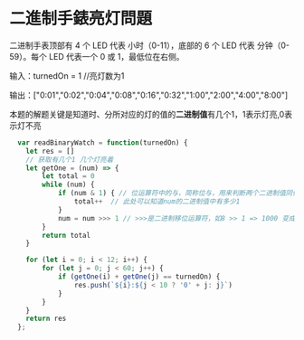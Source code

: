 # 二進制手錶亮灯問題

二进制手表顶部有 4 个 LED 代表 小时（0-11），底部的 6 个 LED 代表 分钟（0-59）。每个 LED 代表一个 0 或 1，最低位在右侧。

输入：turnedOn = 1 //亮灯数为1

输出：["0:01","0:02","0:04","0:08","0:16","0:32","1:00","2:00","4:00","8:00"]

本题的解题关键是知道时、分所对应的灯的值的**二进制值**有几个1，1表示灯亮,0表示灯不亮

```javascript
  var readBinaryWatch = function(turnedOn) {
    let res = []
    // 获取有几个1 几个灯亮着
    let getOne = (num) => {
        let total = 0
        while (num) {
            if (num & 1) { // 位运算符中的与，简称位与，用来判断两个二进制值同位是否都为1,如1001（9） & 1 = 1， 因为就最后一位都是1 所以结果为1
                total++  // 此处可以知道num的二进制值中有多少1
            }
            num = num >>> 1 // >>>是二进制移位运算符，如8 >> 1 => 1000 变成 100 得到4
        }
        return total
    }

    for (let i = 0; i < 12; i++) {
        for (let j = 0; j < 60; j++) {
            if (getOne(i) + getOne(j) == turnedOn) {
                res.push(`${i}:${j < 10 ? '0' + j: j}`)
            }
        }
    }
    return res
  };
```
